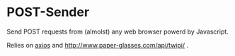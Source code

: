 # POST-Sender

Send POST requests from (almolst) any web browser powerd by Javascript.

Relies on [axios](https://github.com/axios/axios) and http://www.paper-glasses.com/api/twipi/ .
